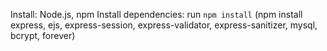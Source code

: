 Install: Node.js, npm
Install dependencies: run `npm install` (npm install express, ejs, express-session, express-validator, express-sanitizer, mysql, bcrypt, forever)
